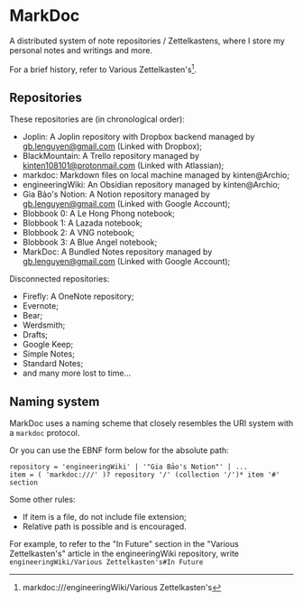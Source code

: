 # MarkDoc

A distributed system of note repositories / Zettelkastens, where I store my personal notes and writings and more.

For a brief history, refer to Various Zettelkasten's[^varzet].

## Repositories

These repositories are (in chronological order):

- Joplin: A Joplin repository with Dropbox backend managed by gb.lenguyen@gmail.com (Linked with Dropbox);
- BlackMountain: A Trello repository managed by kinten108101@protonmail.com (Linked with Atlassian);
- markdoc: Markdown files on local machine managed by kinten@Archio;
- engineeringWiki: An Obsidian repository managed by kinten@Archio;
- Gia Bảo's Notion: A Notion repository managed by gb.lenguyen@gmail.com (Linked with Google Account);
- Blobbook 0: A Le Hong Phong notebook;
- Blobbook 1: A Lazada notebook;
- Blobbook 2: A VNG notebook;
- Blobbook 3: A Blue Angel notebook;
- MarkDoc: A Bundled Notes repository managed by gb.lenguyen@gmail.com (Linked with Google Account);

Disconnected repositories:

- Firefly: A OneNote repository;
- Evernote;
- Bear;
- Werdsmith;
- Drafts;
- Google Keep;
- Simple Notes;
- Standard Notes;
- and many more lost to time...

## Naming system

MarkDoc uses a naming scheme that closely resembles the URI system with a `markdoc` protocol.

Or you can use the EBNF form below for the absolute path:

```
repository = 'engineeringWiki' | '"Gia Bảo's Notion"' | ...
item = ( 'markdoc:///' )? repository '/' (collection '/')* item '#' section
```

Some other rules:

- If item is a file, do not include file extension;
- Relative path is possible and is encouraged.

For example, to refer to the "In Future" section in the "Various Zettelkasten's" article in the engineeringWiki repository, write `engineeringWiki/Various Zettelkasten's#In Future`

[^varzet]: markdoc:///engineeringWiki/Various Zettelkasten's
